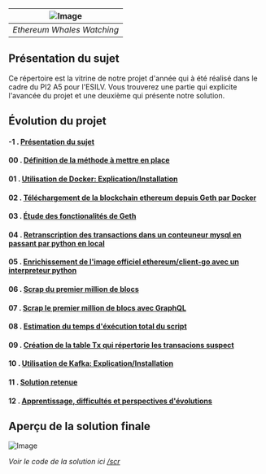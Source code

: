 
| ![Image](img/baleines.jpg) |
|:--:|
| *Ethereum Whales Watching* |


## Présentation du sujet 

Ce répertoire est la vitrine de notre projet d'année qui à été réalisé dans le cadre du PI2 A5 pour l'ESILV. Vous trouverez une partie qui explicite l'avancée du projet et une deuxième qui présente notre solution.

## Évolution du projet

#### -1 . [ Présentation du sujet](gettingTechnical/-1_presentationSujet.md)
#### 00 . [ Définition de la méthode à mettre en place](gettingTechnical/00_prequelle.md)
#### 01 . [ Utilisation de Docker: Explication/Installation](gettingTechnical/01_installDocker.md)
#### 02 . [ Téléchargement de la blockchain ethereum depuis Geth par Docker](gettingTechnical/02_dockerGeth.md)
#### 03 . [ Étude des fonctionalités de Geth](gettingTechnical/03_explorationGeth.md)
#### 04 . [ Retranscription des transactions dans un conteuneur mysql en passant par python en local](gettingTechnical/04_gethToMysql.md)
#### 05 . [ Enrichissement de l'image officiel ethereum/client-go avec un interpreteur python](gettingTechnical/05_enrichGethImageWithPython.md)
#### 06 . [ Scrap du premier million de blocs](gettingTechnical/06_firstConsequantScrap.md)
#### 07 . [ Scrap le premier million de blocs avec GraphQL](gettingTechnical/07_sameButFaster.md)
#### 08 . [ Estimation du temps d'éxécution total du script](gettingTechnical/08_estimationForFollowingBlockScrap.md)
#### 09 . [ Création de la table Tx qui répertorie les transacions suspect](gettingTechnical/09_createTableTX.md)
#### 10 . [ Utilisation de Kafka: Explication/Installation](gettingTechnical/10_includeKafka.md)
#### 11 . [ Solution retenue](gettingTechnical/11_partialSolution.md)
#### 12 . [ Apprentissage, difficultés et perspectives d'évolutions](gettingTechnical/12_difficulties&Evolutions.md)

## Aperçu de la solution finale

![Image](img/solution.gif)

*Voir le code de la solution ici [/scr](src)*









